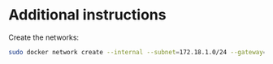 # Additional instructions

Create the networks:
```bash
sudo docker network create --internal --subnet=172.18.1.0/24 --gateway=172.18.1.1 net-dabloon
```
